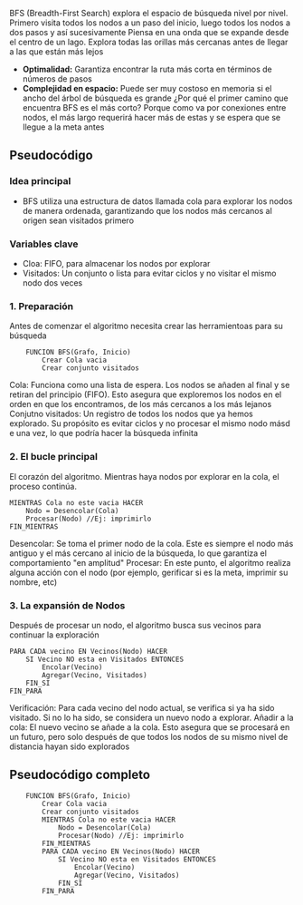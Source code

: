 BFS (Breadth-First Search) explora el espacio de búsqueda nivel por nivel. Primero visita todos los nodos a un paso del inicio, luego todos los nodos a dos pasos y así sucesivamente
Piensa en una onda que se expande desde el centro de un lago. Explora todas las orillas más cercanas antes de llegar a las que están más lejos
- **Optimalidad:** Garantiza encontrar la ruta más corta en términos de números de pasos
- **Complejidad en espacio:** Puede ser muy costoso en memoria si el ancho del árbol de búsqueda es grande
¿Por qué el primer camino que encuentra BFS es el más corto?
	Porque como va por conexiones entre nodos, el más largo requerirá hacer más de estas y se espera que se llegue a la meta antes

## Pseudocódigo
### Idea principal
- BFS utiliza una estructura de datos llamada cola para explorar los nodos de manera ordenada, garantizando que los nodos más cercanos al origen sean visitados primero
### Variables clave
- Cloa: FIFO, para almacenar los nodos por explorar
- Visitados: Un conjunto o lista para evitar ciclos y no visitar el mismo nodo dos veces
### 1. Preparación
Antes de comenzar el algoritmo necesita crear las herramientoas para su búsqueda
```
	FUNCION BFS(Grafo, Inicio)
		Crear Cola vacia
		Crear conjunto visitados
```
Cola: Funciona como una lista de espera. Los nodos se añaden al final y se retiran del principio (FIFO).  Esto asegura que exploremos los nodos en el orden en que los encontramos, de los más cercanos a los más lejanos
Conjutno visitados: Un registro de todos los nodos que ya hemos explorado. Su propósito es evitar ciclos y no procesar el mismo nodo másd e una vez, lo que podría hacer la búsqueda infinita
### 2. El bucle principal
El corazón del algoritmo. Mientras haya nodos por explorar en la cola, el proceso continúa.
```
MIENTRAS Cola no este vacia HACER
	Nodo = Desencolar(Cola)
	Procesar(Nodo) //Ej: imprimirlo
FIN_MIENTRAS
```
Desencolar: Se toma el primer nodo de la cola. Este es siempre el nodo más antiguo y el más cercano al inicio de la búsqueda, lo que garantiza el comportamiento "en amplitud"
Procesar: En este punto, el algoritmo realiza alguna acción con el nodo (por ejemplo, gerificar si es la meta, imprimir su nombre, etc)
### 3. La expansión de Nodos
Después de procesar un nodo, el algoritmo busca sus vecinos para continuar la exploración
```
PARA CADA vecino EN Vecinos(Nodo) HACER
	SI Vecino NO esta en Visitados ENTONCES
		Encolar(Vecino)
		Agregar(Vecino, Visitados)
	FIN_SI
FIN_PARA
```
Verificación: Para cada vecino del nodo actual, se verifica si ya ha sido visitado. Si no lo ha sido, se considera un nuevo nodo a explorar.
Añadir a la cola: El nuevo vecino se añade a la cola. Esto asegura que se procesará en un futuro, pero solo después de que todos los nodos de su mismo nivel de distancia hayan sido explorados

## Pseudocódigo completo
```
	FUNCION BFS(Grafo, Inicio)
		Crear Cola vacia
		Crear conjunto visitados
		MIENTRAS Cola no este vacia HACER
			Nodo = Desencolar(Cola)
			Procesar(Nodo) //Ej: imprimirlo
		FIN_MIENTRAS
		PARA CADA vecino EN Vecinos(Nodo) HACER
			SI Vecino NO esta en Visitados ENTONCES
				Encolar(Vecino)
				Agregar(Vecino, Visitados)
			FIN_SI
		FIN_PARA
```